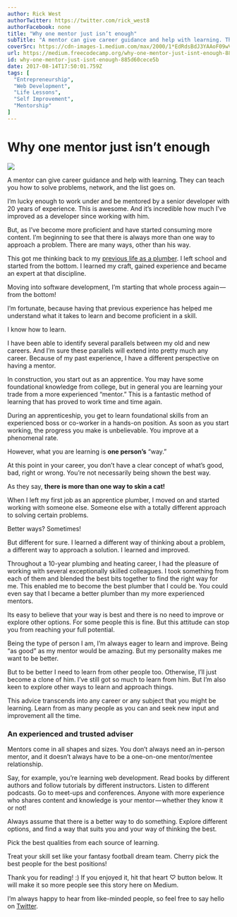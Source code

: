 ```yaml
---
author: Rick West
authorTwitter: https://twitter.com/rick_west8
authorFacebook: none
title: "Why one mentor just isn’t enough"
subTitle: "A mentor can give career guidance and help with learning. They can teach you how to solve problems, network, and the list goes on...."
coverSrc: https://cdn-images-1.medium.com/max/2000/1*EdRdsBdJ3YAAoF09wVjUfA.jpeg
url: https://medium.freecodecamp.org/why-one-mentor-just-isnt-enough-885d60cece5b
id: why-one-mentor-just-isnt-enough-885d60cece5b
date: 2017-08-14T17:50:01.759Z
tags: [
  "Entrepreneurship",
  "Web Development",
  "Life Lessons",
  "Self Improvement",
  "Mentorship"
]
---
```

# Why one mentor just isn’t enough







![](https://cdn-images-1.medium.com/max/2000/1*EdRdsBdJ3YAAoF09wVjUfA.jpeg)







A mentor can give career guidance and help with learning. They can teach you how to solve problems, network, and the list goes on.

I’m lucky enough to work under and be mentored by a senior developer with 20 years of experience. This is awesome. And it’s incredible how much I’ve improved as a developer since working with him.

But, as I’ve become more proficient and have started consuming more content. I’m beginning to see that there is always more than one way to approach a problem. There are many ways, other than his way.

This got me thinking back to my [previous life as a plumber](https://medium.freecodecamp.org/how-i-transformed-from-a-30-year-old-plumber-into-a-32-year-old-web-developer-c0cfda7dc23a). I left school and started from the bottom. I learned my craft, gained experience and became an expert at that discipline.

Moving into software development, I’m starting that whole process again — from the bottom!

I’m fortunate, because having that previous experience has helped me understand what it takes to learn and become proficient in a skill.

I know how to learn.

I have been able to identify several parallels between my old and new careers. And I’m sure these parallels will extend into pretty much any career. Because of my past experience, I have a different perspective on having a mentor.

In construction, you start out as an apprentice. You may have some foundational knowledge from college, but in general you are learning your trade from a more experienced “mentor.” This is a fantastic method of learning that has proved to work time and time again.

During an apprenticeship, you get to learn foundational skills from an experienced boss or co-worker in a hands-on position. As soon as you start working, the progress you make is unbelievable. You improve at a phenomenal rate.

However, what you are learning is **one person’s** “way.”

At this point in your career, you don’t have a clear concept of what’s good, bad, right or wrong. You’re not necessarily being shown the best way.

As they say, **there is more than one way to skin a cat!**

When I left my first job as an apprentice plumber, I moved on and started working with someone else. Someone else with a totally different approach to solving certain problems.

Better ways? Sometimes!

But different for sure. I learned a different way of thinking about a problem, a different way to approach a solution. I learned and improved.

Throughout a 10-year plumbing and heating career, I had the pleasure of working with several exceptionally skilled colleagues. I took something from each of them and blended the best bits together to find the right way for me. This enabled me to become the best plumber that I could be. You could even say that I became a better plumber than my more experienced mentors.

Its easy to believe that your way is best and there is no need to improve or explore other options. For some people this is fine. But this attitude can stop you from reaching your full potential.

Being the type of person I am, I’m always eager to learn and improve. Being “as good” as my mentor would be amazing. But my personality makes me want to be better.

But to be better I need to learn from other people too. Otherwise, I’ll just become a clone of him. I’ve still got so much to learn from him. But I’m also keen to explore other ways to learn and approach things.

This advice transcends into any career or any subject that you might be learning. Learn from as many people as you can and seek new input and improvement all the time.

### An experienced and trusted adviser

Mentors come in all shapes and sizes. You don’t always need an in-person mentor, and it doesn’t always have to be a one-on-one mentor/mentee relationship.

Say, for example, you’re learning web development. Read books by different authors and follow tutorials by different instructors. Listen to different podcasts. Go to meet-ups and conferences. Anyone with more experience who shares content and knowledge is your mentor — whether they know it or not!

Always assume that there is a better way to do something. Explore different options, and find a way that suits you and your way of thinking the best.

Pick the best qualities from each source of learning.

Treat your skill set like your fantasy football dream team. Cherry pick the best people for the best positions!

Thank you for reading! :) If you enjoyed it, hit that heart ♡ button below. It will make it so more people see this story here on Medium.

I’m always happy to hear from like-minded people, so feel free to say hello on [Twitter](http://twitter.com/rick_west8).








